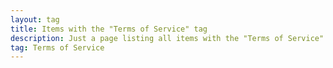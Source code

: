 ```yaml
---
layout: tag
title: Items with the "Terms of Service" tag
description: Just a page listing all items with the "Terms of Service" tag
tag: Terms of Service
---
```


